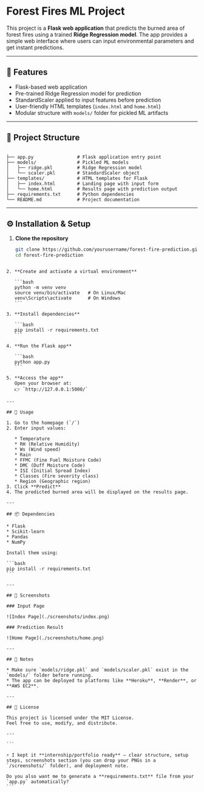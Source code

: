 # Forest Fires ML Project

This project is a **Flask web application** that predicts the burned area of forest fires using a trained **Ridge Regression model**. The app provides a simple web interface where users can input environmental parameters and get instant predictions.

---

## 🚀 Features
- Flask-based web application
- Pre-trained Ridge Regression model for prediction
- StandardScaler applied to input features before prediction
- User-friendly HTML templates (`index.html` and `home.html`)
- Modular structure with `models/` folder for pickled ML artifacts

---

## 📂 Project Structure
```

├── app.py                # Flask application entry point
├── models/               # Pickled ML models
│   ├── ridge.pkl         # Ridge Regression model
│   └── scaler.pkl        # StandardScaler object
├── templates/            # HTML templates for Flask
│   ├── index.html        # Landing page with input form
│   └── home.html         # Results page with prediction output
├── requirements.txt      # Python dependencies
└── README.md             # Project documentation

````

---

## ⚙️ Installation & Setup

1. **Clone the repository**
   ```bash
   git clone https://github.com/yourusername/forest-fire-prediction.git
   cd forest-fire-prediction
````

2. **Create and activate a virtual environment**

   ```bash
   python -m venv venv
   source venv/bin/activate   # On Linux/Mac
   venv\Scripts\activate      # On Windows
   ```

3. **Install dependencies**

   ```bash
   pip install -r requirements.txt
   ```

4. **Run the Flask app**

   ```bash
   python app.py
   ```

5. **Access the app**
   Open your browser at:
   👉 `http://127.0.0.1:5000/`

---

## 🧪 Usage

1. Go to the homepage (`/`)
2. Enter input values:

   * Temperature
   * RH (Relative Humidity)
   * Ws (Wind speed)
   * Rain
   * FFMC (Fine Fuel Moisture Code)
   * DMC (Duff Moisture Code)
   * ISI (Initial Spread Index)
   * Classes (Fire severity class)
   * Region (Geographic region)
3. Click **Predict**
4. The predicted burned area will be displayed on the results page.

---

## 📦 Dependencies

* Flask
* Scikit-learn
* Pandas
* NumPy

Install them using:

```bash
pip install -r requirements.txt
```

---

## 📸 Screenshots

### Input Page

![Index Page](./screenshots/index.png)

### Prediction Result

![Home Page](./screenshots/home.png)

---

## 📌 Notes

* Make sure `models/ridge.pkl` and `models/scaler.pkl` exist in the `models/` folder before running.
* The app can be deployed to platforms like **Heroku**, **Render**, or **AWS EC2**.

---

## 📝 License

This project is licensed under the MIT License.
Feel free to use, modify, and distribute.

---

```

⚡ I kept it **internship/portfolio ready** — clear structure, setup steps, screenshots section (you can drop your PNGs in a `/screenshots/` folder), and deployment note.  

Do you also want me to generate a **requirements.txt** file from your `app.py` automatically?
```

